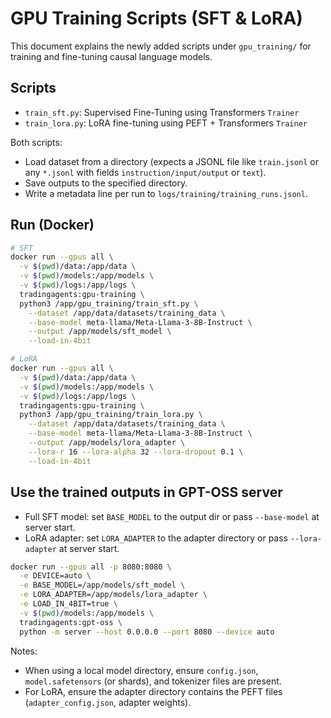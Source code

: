 # GPU Training Scripts (SFT & LoRA)

This document explains the newly added scripts under `gpu_training/` for training and fine-tuning causal language models.

## Scripts

- `train_sft.py`: Supervised Fine-Tuning using Transformers `Trainer`
- `train_lora.py`: LoRA fine-tuning using PEFT + Transformers `Trainer`

Both scripts:
- Load dataset from a directory (expects a JSONL file like `train.jsonl` or any `*.jsonl` with fields `instruction/input/output` or `text`).
- Save outputs to the specified directory.
- Write a metadata line per run to `logs/training/training_runs.jsonl`.

## Run (Docker)

```bash
# SFT
docker run --gpus all \
  -v $(pwd)/data:/app/data \
  -v $(pwd)/models:/app/models \
  -v $(pwd)/logs:/app/logs \
  tradingagents:gpu-training \
  python3 /app/gpu_training/train_sft.py \
    --dataset /app/data/datasets/training_data \
    --base-model meta-llama/Meta-Llama-3-8B-Instruct \
    --output /app/models/sft_model \
    --load-in-4bit

# LoRA
docker run --gpus all \
  -v $(pwd)/data:/app/data \
  -v $(pwd)/models:/app/models \
  -v $(pwd)/logs:/app/logs \
  tradingagents:gpu-training \
  python3 /app/gpu_training/train_lora.py \
    --dataset /app/data/datasets/training_data \
    --base-model meta-llama/Meta-Llama-3-8B-Instruct \
    --output /app/models/lora_adapter \
    --lora-r 16 --lora-alpha 32 --lora-dropout 0.1 \
    --load-in-4bit
```

## Use the trained outputs in GPT-OSS server

- Full SFT model: set `BASE_MODEL` to the output dir or pass `--base-model` at server start.
- LoRA adapter: set `LORA_ADAPTER` to the adapter directory or pass `--lora-adapter` at server start.

```bash
docker run --gpus all -p 8080:8080 \
  -e DEVICE=auto \
  -e BASE_MODEL=/app/models/sft_model \
  -e LORA_ADAPTER=/app/models/lora_adapter \
  -e LOAD_IN_4BIT=true \
  -v $(pwd)/models:/app/models \
  tradingagents:gpt-oss \
  python -m server --host 0.0.0.0 --port 8080 --device auto
```

Notes:
- When using a local model directory, ensure `config.json`, `model.safetensors` (or shards), and tokenizer files are present.
- For LoRA, ensure the adapter directory contains the PEFT files (`adapter_config.json`, adapter weights).
